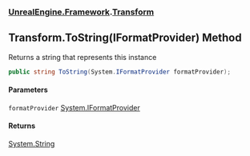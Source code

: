 ### [UnrealEngine.Framework](UnrealEngine_Framework.md 'UnrealEngine.Framework').[Transform](Transform.md 'UnrealEngine.Framework.Transform')
## Transform.ToString(IFormatProvider) Method
Returns a string that represents this instance  
```csharp
public string ToString(System.IFormatProvider formatProvider);
```
#### Parameters
<a name='UnrealEngine_Framework_Transform_ToString(System_IFormatProvider)_formatProvider'></a>
`formatProvider` [System.IFormatProvider](https://docs.microsoft.com/en-us/dotnet/api/System.IFormatProvider 'System.IFormatProvider')  
  
#### Returns
[System.String](https://docs.microsoft.com/en-us/dotnet/api/System.String 'System.String')  
